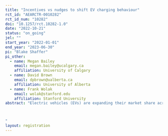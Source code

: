 ```yaml
---
title: "Incentives vs nudges to shift EV charging behaviour"
rct_id: "AEARCTR-0010282"
rct_id_num: "10282"
doi: "10.1257/rct.10282-1.0"
date: "2022-10-21"
status: "on_going"
jel: ""
start_year: "2022-01-01"
end_year: "2023-06-30"
pi: "Blake Shaffer"
pi_other:
  - name: Megan Bailey
    email: megan.bailey@ucalgary.ca
    affiliation: University of Calgary
  - name: David Brown
    email: dpbrown@ualberta.ca
    affiliation: University of Alberta
  - name: Frank Wolak
    email: wolak@stanford.edu
    affiliation: Stanford University
abstract: "Electric vehicles (EVs) are expanding their market share across global vehicle fleets rapidly. Their impact on electric grids will largely depend on when they are charged. If charged during peak periods, when owners return from work, EVs will increase capacity costs of meeting system peaks. Conversely, charging during off-peak hours can take advantage of lower energy costs and minimize strain on the grid. Using a field experiment of EVs in an urban setting, we test the effectiveness of financial incentives vs moral suasion ``nudges'', both intended to shift charging to off-peak hours.

"
layout: registration
---
```



